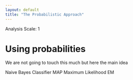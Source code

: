 ```yaml
---
layout: default
title: "The Probabilistic Approach"
---
```


Analysis Scale: 1

# Using probabilities

We are not going to touch this much but here the main idea

Naive Bayes Classifier
MAP
Maximum Likelihood
EM
